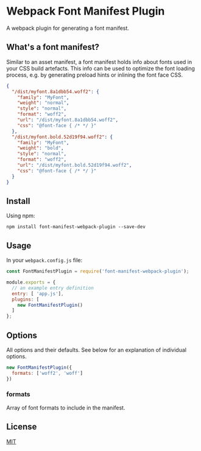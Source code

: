 # Webpack Font Manifest Plugin

A webpack plugin for generating a font manifest.

## What's a font manifest?

Similar to an asset manifest, a font manifest holds info about fonts used in your
CSS build artefacts. This info can be used to optimize the font loading process,
e.g. by generating preload hints or inlining the font face CSS.

```json
{
  "/dist/myfont.8a1dbb54.woff2": {
    "family": "MyFont",
    "weight": "normal",
    "style": "normal",
    "format": "woff2",
    "url": "/dist/myfont.8a1dbb54.woff2",
    "css": "@font-face { /* */ }"
  },
  "/dist/myfont.bold.52d19f94.woff2": {
    "family": "MyFont",
    "weight": "bold",
    "style": "normal",
    "format": "woff2",
    "url": "/dist/myfont.bold.52d19f94.woff2",
    "css": "@font-face { /* */ }"
  }
}
```

## Install

Using npm:

```console
npm install font-manifest-webpack-plugin --save-dev
```

## Usage

In your `webpack.config.js` file:

```js
const FontManifestPlugin = require('font-manifest-webpack-plugin');

module.exports = {
  // an example entry definition
  entry: [ 'app.js'],
  plugins: [
    new FontManifestPlugin()
  ]
};
```

## Options

All options and their defaults. See below for an explanation of individual options.

```js
new FontManifestPlugin({
  formats: ['woff2', 'woff']
})
```

### formats

Array of font formats to include in the manifest.

## License

[MIT](./LICENSE)
